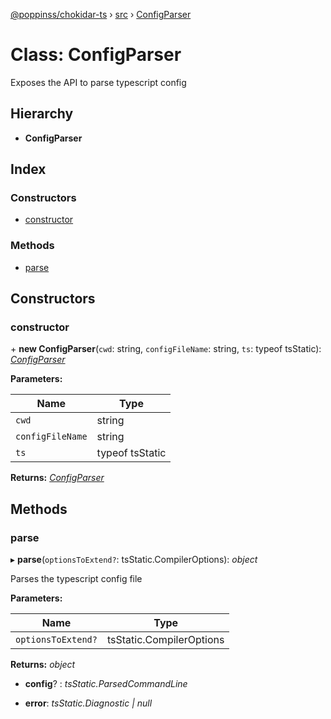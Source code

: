 [@poppinss/chokidar-ts](../README.md) › [src](../modules/src.md) › [ConfigParser](src.configparser.md)

# Class: ConfigParser

Exposes the API to parse typescript config

## Hierarchy

* **ConfigParser**

## Index

### Constructors

* [constructor](src.configparser.md#constructor)

### Methods

* [parse](src.configparser.md#parse)

## Constructors

###  constructor

\+ **new ConfigParser**(`cwd`: string, `configFileName`: string, `ts`: typeof tsStatic): *[ConfigParser](src.configparser.md)*

**Parameters:**

Name | Type |
------ | ------ |
`cwd` | string |
`configFileName` | string |
`ts` | typeof tsStatic |

**Returns:** *[ConfigParser](src.configparser.md)*

## Methods

###  parse

▸ **parse**(`optionsToExtend?`: tsStatic.CompilerOptions): *object*

Parses the typescript config file

**Parameters:**

Name | Type |
------ | ------ |
`optionsToExtend?` | tsStatic.CompilerOptions |

**Returns:** *object*

* **config**? : *tsStatic.ParsedCommandLine*

* **error**: *tsStatic.Diagnostic | null*
